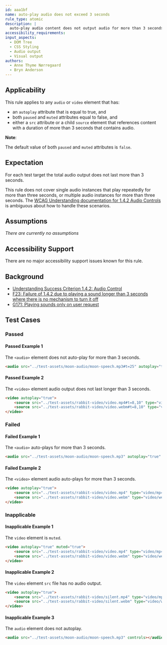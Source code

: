 ```yaml
---
id: aaa1bf
name: auto-play audio does not exceed 3 seconds
rule_type: atomic
description: |
  auto-play audio content does not output audio for more than 3 seconds
accessibility_requirements:
input_aspects:
  - DOM Tree
  - CSS Styling
  - Audio output
  - Visual output
authors:
  - Anne Thyme Nørregaard
  - Bryn Anderson
---
```


## Applicability

This rule applies to any `audio` or `video` element that has:
* an `autoplay` attribute that is equal to true, and
* both `paused` and `muted` attributes equal to false, and 
* either a `src` attribute or a child `source` element that references content with a duration of more than 3 seconds that contains audio.

**Note**:

The default value of both `paused` and `muted` attributes is `false`.

## Expectation

For each test target the total audio output does not last more than 3 seconds.

This rule does not cover single audio instances that play repeatedly for more than three seconds, or multiple audio instances for more than three seconds. The [WCAG Understanding documentation for 1.4.2 Audio Controls](https://www.w3.org/WAI/WCAG21/Understanding/audio-control.html) is ambiguous about how to handle these scenarios.

## Assumptions

_There are currently no assumptions_

## Accessibility Support

There are no major accessibility support issues known for this rule.

## Background

- [Understanding Success Criterion 1.4.2: Audio Control](https://www.w3.org/WAI/WCAG21/Understanding/audio-control.html)
- [F23: Failure of 1.4.2 due to playing a sound longer than 3 seconds where there is no mechanism to turn it off](https://www.w3.org/WAI/WCAG21/Techniques/failures/F23)
- [G171: Playing sounds only on user request](https://www.w3.org/WAI/WCAG21/Techniques/general/G171)

## Test Cases

### Passed

#### Passed Example 1

The `<audio>` element does not auto-play for more than 3 seconds.

```html
<audio src="../test-assets/moon-audio/moon-speech.mp3#t=25" autoplay="true"></audio>
```

#### Passed Example 2

The `<video>` element audio output does not last longer than 3 seconds.

```html
<video autoplay="true">
	<source src="../test-assets/rabbit-video/video.mp4#t=8,10" type="video/mp4" />
	<source src="../test-assets/rabbit-video/video.webm#t=8,10" type="video/webm" />
</video>
```

### Failed

#### Failed Example 1

The `<audio>` auto-plays for more than 3 seconds.

```html
<audio src="../test-assets/moon-audio/moon-speech.mp3" autoplay="true" controls></audio>
```

#### Failed Example 2

The `<video>` element audio auto-plays for more than 3 seconds.

```html
<video autoplay="true">
	<source src="../test-assets/rabbit-video/video.mp4" type="video/mp4" />
	<source src="../test-assets/rabbit-video/video.webm" type="video/webm" />
</video>
```

### Inapplicable

#### Inapplicable Example 1

The `video` element is `muted`.

```html
<video autoplay="true" muted="true">
	<source src="../test-assets/rabbit-video/video.mp4" type="video/mp4" />
	<source src="../test-assets/rabbit-video/video.webm" type="video/webm" />
</video>
```

#### Inapplicable Example 2

The `video` element `src` file has no audio output.

```html
<video autoplay="true">
	<source src="../test-assets/rabbit-video/silent.mp4" type="video/mp4" />
	<source src="../test-assets/rabbit-video/silent.webm" type="video/webm" />
</video>
```

#### Inapplicable Example 3

The `audio` element does not autoplay.

```html
<audio src="../test-assets/moon-audio/moon-speech.mp3" controls></audio>
```
